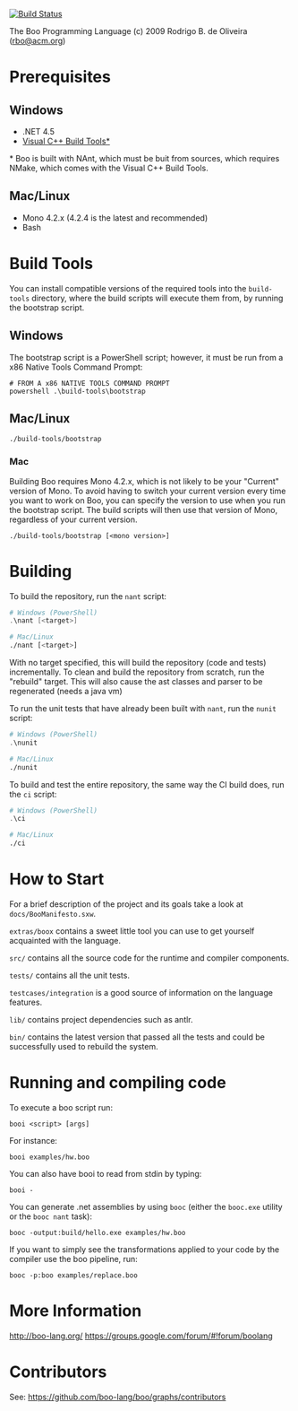 [![Build Status](https://travis-ci.org/boo-lang/boo.svg?branch=master)](https://travis-ci.org/boo-lang/boo)

The Boo Programming Language (c) 2009 Rodrigo B. de Oliveira (rbo@acm.org)

Prerequisites
=============

## Windows

- .NET 4.5
- [Visual C++ Build Tools*](http://landinghub.visualstudio.com/visual-cpp-build-tools)

\* Boo is built with NAnt, which must be buit from sources, which requires NMake, which comes with the Visual C++ Build Tools.

## Mac/Linux

- Mono 4.2.x (4.2.4 is the latest and recommended)
- Bash

Build Tools
==============

You can install compatible versions of the required tools into the ```build-tools``` directory, where the build scripts will execute them from, by running the bootstrap script.

## Windows
The bootstrap script is a PowerShell script; however, it must be run from a x86 Native Tools Command Prompt:
```
# FROM A x86 NATIVE TOOLS COMMAND PROMPT
powershell .\build-tools\bootstrap
```

## Mac/Linux

```
./build-tools/bootstrap
```

### Mac

Building Boo requires Mono 4.2.x, which is not likely to be your "Current" version of Mono. To avoid having to switch your current version every time you want to work on Boo, you can specify the version to use when you run the bootstrap script. The build scripts will then use that version of Mono, regardless of your current version.

```
./build-tools/bootstrap [<mono version>]
```

Building
========

To build the repository, run the ```nant``` script:

```PowerShell
# Windows (PowerShell)
.\nant [<target>]
```

```sh
# Mac/Linux
./nant [<target>]
```

With no target specified, this will build the repository (code and tests) incrementally. To clean and build the repository from scratch, run the "rebuild" target. This will also cause the ast classes and parser
to be regenerated (needs a java vm)

To run the unit tests that have already been built with ```nant```, run the ```nunit``` script:

```PowerShell
# Windows (PowerShell)
.\nunit
```

```sh
# Mac/Linux
./nunit
```

To build and test the entire repository, the same way the CI build does, run the ```ci``` script:

```PowerShell
# Windows (PowerShell)
.\ci
```

```sh
# Mac/Linux
./ci
```

How to Start
============

For a brief description of the project and its goals
take a look at `docs/BooManifesto.sxw`.

`extras/boox` contains a sweet little tool you can use
to get yourself acquainted with the language.

`src/` contains all the source code for the runtime and
compiler components.

`tests/` contains all the unit tests.

`testcases/integration` is a good source of information
on the language features.

`lib/` contains project dependencies such as antlr.

`bin/` contains the latest version that passed all the tests
and could be successfully used to rebuild the system.

Running and compiling code
==========================

To execute a boo script run:

	booi <script> [args]
	
For instance:

	booi examples/hw.boo	
	
You can also have booi to read from stdin by typing:

	booi -
	
You can generate .net assemblies by using `booc` (either
the `booc.exe` utility or the `booc nant` task):

	booc -output:build/hello.exe examples/hw.boo	
	
If you want to simply see the transformations applied to
your code by the compiler use the boo pipeline, run:

	booc -p:boo examples/replace.boo	
	
More Information
================

http://boo-lang.org/
https://groups.google.com/forum/#!forum/boolang

Contributors
============

See: https://github.com/boo-lang/boo/graphs/contributors



